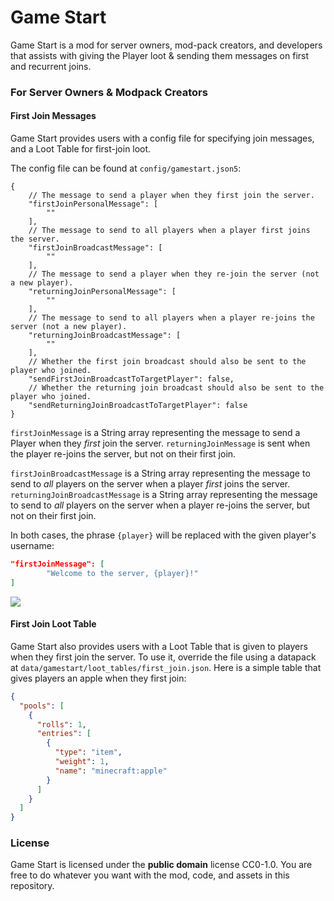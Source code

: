 # Game Start

Game Start is a mod for server owners, mod-pack creators, and developers that assists with giving the Player loot & sending them messages on first and recurrent joins.

### For Server Owners & Modpack Creators

#### First Join Messages

Game Start provides users with a config file for specifying join messages, and a Loot Table for first-join loot.

The config file can be found at `config/gamestart.json5`:
```json5
{ 
	// The message to send a player when they first join the server.
	"firstJoinPersonalMessage": [ 
		""
	],
	// The message to send to all players when a player first joins the server.
	"firstJoinBroadcastMessage": [ 
		""
	],
	// The message to send a player when they re-join the server (not a new player).
	"returningJoinPersonalMessage": [ 
		""
	],
	// The message to send to all players when a player re-joins the server (not a new player).
	"returningJoinBroadcastMessage": [ 
		""
	],
	// Whether the first join broadcast should also be sent to the player who joined.
	"sendFirstJoinBroadcastToTargetPlayer": false,
	// Whether the returning join broadcast should also be sent to the player who joined.
	"sendReturningJoinBroadcastToTargetPlayer": false
}
```

`firstJoinMessage` is a String array representing the message to send a Player when they *first* join the server.
`returningJoinMessage` is sent when the player re-joins the server, but not on their first join.

`firstJoinBroadcastMessage` is a String array representing the message to send to *all* players on the server when a player *first* joins the server.
`returningJoinBroadcastMessage` is a String array representing the message to send to *all* players on the server when a player re-joins the server, but not on their first join.

In both cases, the phrase `{player}` will be replaced with the given player's username:

```json
"firstJoinMessage": [ 
		"Welcome to the server, {player}!"
]
```

![](https://i.imgur.com/aw7sr3K.png)

#### First Join Loot Table

Game Start also provides users with a Loot Table that is given to players when they first join the server.
To use it, override the file using a datapack at `data/gamestart/loot_tables/first_join.json`.
Here is a simple table that gives players an apple when they first join:

```json
{
  "pools": [
    {
      "rolls": 1,
      "entries": [
        {
          "type": "item",
          "weight": 1,
          "name": "minecraft:apple"
        }
      ]
    }
  ]
}
```

### License
Game Start is licensed under the **public domain** license CC0-1.0. 
You are free to do whatever you want with the mod, code, and assets in this repository.
